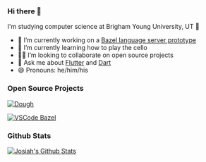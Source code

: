 ### Hi there 👋

I'm studying computer science at Brigham Young University, UT 🌆

- 🔭 I’m currently working on a [Bazel language server prototype](https://github.com/BYU-Bazel/bazel-ls/tree/develop)
- 🌱 I’m currently learning how to play the cello
- 🧑‍💻 I’m looking to collaborate on open source projects
- 💬 Ask me about [Flutter](https://flutter.dev) and [Dart](https://dart.dev)
- 😄 Pronouns: he/him/his

### Open Source Projects

[![Dough](https://github-readme-stats.vercel.app/api/pin/?username=josiahsrc&repo=dough)](https://github.com/josiahsrc/dough)

[![VSCode Bazel](https://github-readme-stats.vercel.app/api/pin/?username=BYU-Bazel&repo=bazel-ls)](https://github.com/BYU-Bazel/bazel-ls)

### Github Stats

[![Josiah's Github Stats](https://github-readme-stats.vercel.app/api?username=josiahsrc&count_private=true&theme=default&show_icons=true)](https://github.com/josiahsrc)
